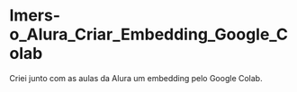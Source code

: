 # Imers-o_Alura_Criar_Embedding_Google_Colab
Criei junto com as aulas da Alura um embedding pelo Google Colab.
